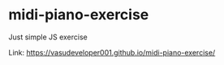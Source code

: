 # midi-piano-exercise
Just simple JS exercise

Link: https://vasudeveloper001.github.io/midi-piano-exercise/
